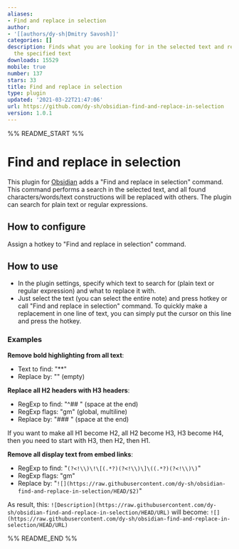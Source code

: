 ```yaml
---
aliases:
- Find and replace in selection
author:
- '[[authors/dy-sh|Dmitry Savosh]]'
categories: []
description: Finds what you are looking for in the selected text and replaces it with
  the specified text
downloads: 15529
mobile: true
number: 137
stars: 33
title: Find and replace in selection
type: plugin
updated: '2021-03-22T21:47:06'
url: https://github.com/dy-sh/obsidian-find-and-replace-in-selection
version: 1.0.1
---
```


%% README_START %%

# Find and replace in selection

This plugin for [Obsidian](https://obsidian.md/) adds a "Find and replace in selection" command. This command performs a search in the selected text, and all found characters/words/text constructions will be replaced with others. The plugin can search for plain text or regular expressions.

## How to configure

Assign a hotkey to "Find and replace in selection" command.

## How to use

- In the plugin settings, specify which text to search for (plain text or regular expression) and what to replace it with. 
- Just select the text (you can select the entire note) and press hotkey or call "Find and replace in selection" command. To quickly make a replacement in one line of text, you can simply put the cursor on this line and press the hotkey.

### Examples

**Remove bold highlighting from all text**:

- Text to find: "**"
- Replace by: "" (empty)

**Replace all H2 headers with H3 headers**:

- RegExp to find: "^## " (space at the end)
- RegExp flags: "gm" (global, multiline)
- Replace by: "### " (space at the end)

If you want to make all H1 become H2, all H2 become H3, H3 become H4, then you need to start with H3, then H2, then H1.

**Remove all display text from embed links**:

- RegExp to find: "```(?<!\\)\!\[(.*?)(?<!\\)\]\((.*?)(?<!\\)\)```"
- RegExp flags: "gm"
- Replace by: "```![](https://raw.githubusercontent.com/dy-sh/obsidian-find-and-replace-in-selection/HEAD/$2)```"

As result, this: 
```![Description](https://raw.githubusercontent.com/dy-sh/obsidian-find-and-replace-in-selection/HEAD/URL)```
will become:
```![](https://raw.githubusercontent.com/dy-sh/obsidian-find-and-replace-in-selection/HEAD/URL)```

%% README_END %%